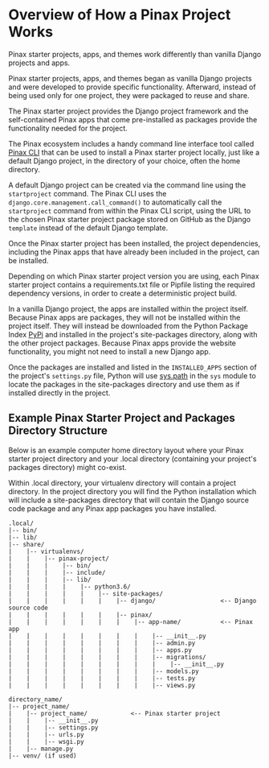 # Overview of How a Pinax Project Works

Pinax starter projects, apps, and themes work differently than vanilla Django projects and apps. 

Pinax starter projects, apps, and themes began as vanilla Django projects and were developed to provide specific functionality. Afterward, instead of being used only for one project, they were packaged to reuse and share.

The Pinax starter project provides the Django project framework and the self-contained Pinax apps that come pre-installed as packages provide the functionality needed for the project.

The Pinax ecosystem includes a handy command line interface tool called [Pinax CLI](https://github.com/pinax/pinax-cli) that can be used to install a Pinax starter project locally, just like a default Django project, in the directory of your choice, often the home directory. 

A default Django project can be created via the command line using the ```startproject``` command. The Pinax CLI uses the ```django.core.management.call_command()``` to automatically call the ```startproject``` command from within the Pinax CLI script, using the URL to the chosen Pinax starter project package stored on GitHub as the Django ```template``` instead of the default Django template.

Once the Pinax starter project has been installed, the project dependencies, including the Pinax apps that have already been included in the project, can be installed.

Depending on which Pinax starter project version you are using, each Pinax starter project contains a requirements.txt file or Pipfile listing the required dependency versions, in order to create a deterministic project build.

In a vanilla Django project, the apps are installed within the project itself. Because Pinax apps are packages, they will not be installed within the project itself. They will instead be downloaded from the Python Package Index [PyPi](https://pypi.org) and installed in the project's site-packages directory, along with the other project packages. Because Pinax apps provide the website functionality, you might not need to install a new Django app.

Once the packages are installed and listed in the ```INSTALLED_APPS``` section of the project's ```settings.py``` file, Python will use [sys.path](https://docs.python.org/3/library/sys.html#sys.path) in the ```sys``` module to locate the packages in the site-packages directory and use them as if installed directly in the project.

## Example Pinax Starter Project and Packages Directory Structure

Below is an example computer home directory layout where your Pinax starter project directory and your .local directory (containing your project's packages directory) might co-exist.

Within .local directory, your virtualenv directory will contain a project directory. In the project directory you will find the Python installation which will include a site-packages directory that will contain the Django source code package and any Pinax app packages you have installed.

```shell
.local/
|-- bin/
|-- lib/
|-- share/
|    |-- virtualenvs/                
|    |    |-- pinax-project/
|    |    |    |-- bin/
|    |    |    |-- include/
|    |    |    |-- lib/
|    |    |    |    |-- python3.6/
|    |    |    |    |    |-- site-packages/
|    |    |    |    |    |    |-- django/                  <-- Django source code
|    |    |    |    |    |    |-- pinax/
|    |    |    |    |    |    |    |-- app-name/           <-- Pinax app
|    |    |    |    |    |    |    |    |-- __init__.py 
|    |    |    |    |    |    |    |    |-- admin.py 
|    |    |    |    |    |    |    |    |-- apps.py 
|    |    |    |    |    |    |    |    |-- migrations/ 
|    |    |    |    |    |    |    |    |    |-- __init__.py 
|    |    |    |    |    |    |    |    |-- models.py 
|    |    |    |    |    |    |    |    |-- tests.py
|    |    |    |    |    |    |    |    |-- views.py 

directory_name/
|-- project_name/
|    |-- project_name/            <-- Pinax starter project
|    |    |-- __init__.py
|    |    |-- settings.py
|    |    |-- urls.py
|    |    |-- wsgi.py
|    |-- manage.py
|-- venv/ (if used)
```
